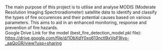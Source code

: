 The main purpose of this project is to utilise and analyse MODIS (Moderate Resolution Imaging Spectroradiometer) satellite data to identify and classify the types of fire occurences and their potential causes based on various parameters. This aims to aid in an enhanced monitoring, response and prevention of fire hazards.  
Google Drive Link for the model (best_fire_detection_model.pkl file): https://drive.google.com/file/d/1ObXdY0xo613nctl9xVpF9Ivs-_aaQoGR/view?usp=sharing

